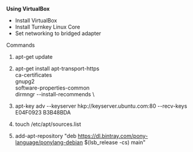 **Using VirtualBox**

- Install VirtualBox
- Install Turnkey Linux Core
- Set networking to bridged adapter

Commands

1. apt-get update
2. apt-get install apt-transport-https \
     ca-certificates \
     gnupg2 \
     software-properties-common \
     dirmngr --install-recommends \
 3. apt-key adv --keyserver hkp://keyserver.ubuntu.com:80 --recv-keys E04F0923 B3B48BDA
 
 4. touch /etc/apt/sources.list
 5. add-apt-repository "deb https://dl.bintray.com/pony-language/ponylang-debian  $(lsb_release -cs) main"






